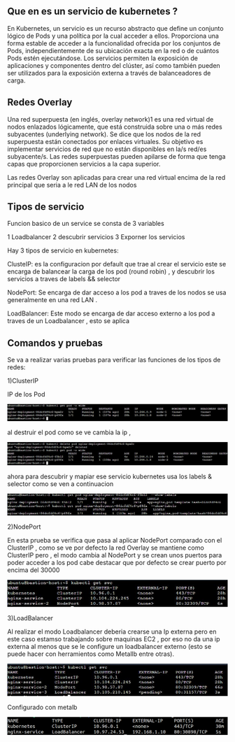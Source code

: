 ## Que en  es un servicio de kubernetes ?

En Kubernetes, un servicio es un recurso abstracto que define un conjunto lógico de Pods y una política por la cual acceder a ellos. Proporciona una forma estable de acceder a la funcionalidad ofrecida por los conjuntos de Pods, independientemente de su ubicación exacta en la red o de cuántos Pods estén ejecutándose. Los servicios permiten la exposición de aplicaciones y componentes dentro del clúster, así como también pueden ser utilizados para la exposición externa a través de balanceadores de carga.

##  Redes Overlay

Una red superpuesta (en inglés, overlay network)1​ es una red virtual de nodos enlazados lógicamente, que está construida sobre una o más redes subyacentes (underlying network). Se dice que los nodos de la red superpuesta están conectados por enlaces virtuales. Su objetivo es implementar servicios de red que no están disponibles en la/s red/es subyacente/s. Las redes superpuestas pueden apilarse de forma que tenga capas que proporcionen servicios a la capa superior.

Las redes Overlay son aplicadas para crear una red virtual encima de la red principal que seria a le red LAN de los nodos

## Tipos de servicio

Funcion basico de un service se consta de 3 variables

1 Loadbalancer
2 descubrir servicios
3 Exporner los servicios

Hay 3 tipos de servicio en kubernetes:

ClusteIP: es la configuracion por default que trae al crear el servicio este se encarga de balancear la carga de los pod (round robin) , y descubrir los servicios a traves de labels && selector 

NodePort: Se encarga de dar acceso a los pod a traves de los nodos se usa generalmente en una red LAN .

LoadBalancer: Este modo se encarga de dar acceso externo a los pod a traves de un Loadbalancer , esto se aplica 


## Comandos y pruebas

Se va a realizar varias pruebas para verificar las funciones de los tipos de redes:

1)ClusterIP

IP de los Pod

![Diagrama](https://github.com/Andherson333333/k8s/blob/main/kubernetes%20service/imagenes/service-1.JPG)

al destruir el pod como se ve cambia la ip ,

![Diagrama](https://github.com/Andherson333333/k8s/blob/main/kubernetes%20service/imagenes/service-2.JPG)


 ahora para descubrir y mapiar ese servicio kubernetes usa los labels & selector como se ven a continuacion
 
![Diagrama](https://github.com/Andherson333333/k8s/blob/main/kubernetes%20service/imagenes/service-3.JPG)

2)NodePort

En esta prueba se verifica que pasa al aplicar NodePort comparado con el ClusterIP , como se ve por defecto la red Overlay se mantiene como ClusterIP
pero , el modo cambia al NodePort y se crean unos puertos para poder acceder a los pod cabe destacar que por defecto se crear puerto por encima del 30000

![Diagrama](https://github.com/Andherson333333/k8s/blob/main/kubernetes%20service/imagenes/service-5.JPG)

3)LoadBalancer 

Al realizar el modo Loadbalancer deberia crearse una Ip externa pero en este caso estamso trabajando sobre maquinas EC2 , por eso no da una ip externa al menos que se le configure un loadbalancer externo (esto se puede hacer con herramientos como Metallb entre otras).

![Diagrama](https://github.com/Andherson333333/k8s/blob/main/kubernetes%20service/imagenes/service-6.JPG)

Configurado con metalb

![Diagrama](https://github.com/Andherson333333/k8s/blob/main/kubernetes%20service/imagenes/Captura%20desde%202023-12-20%2019-52-38.png)


